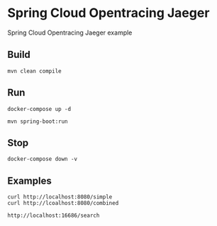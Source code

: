 # Spring Cloud Opentracing Jaeger
Spring Cloud Opentracing Jaeger example

## Build

    mvn clean compile

## Run

    docker-compose up -d

    mvn spring-boot:run

## Stop

    docker-compose down -v

## Examples

    curl http://localhost:8080/simple
    curl http://lcoalhost:8080/combined

    http://localhost:16686/search
